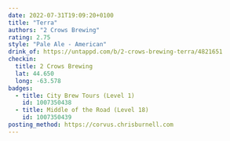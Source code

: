 ```yaml
---
date: 2022-07-31T19:09:20+0100
title: "Terra"
authors: "2 Crows Brewing"
rating: 2.75
style: "Pale Ale - American"
drink_of: https://untappd.com/b/2-crows-brewing-terra/4821651
checkin:
  title: 2 Crows Brewing
  lat: 44.650
  long: -63.578
badges:
  - title: City Brew Tours (Level 1)
    id: 1007350438
  - title: Middle of the Road (Level 18)
    id: 1007350439
posting_method: https://corvus.chrisburnell.com
---
```

